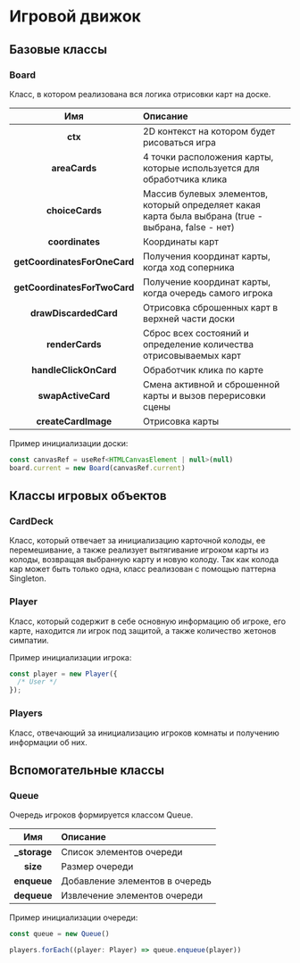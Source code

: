 # Игровой движок

## Базовые классы

### Board

Класс, в котором реализована вся логика отрисовки карт на доске.

|        Имя        | Описание                                                                                            |
| :---------------: |:----------------------------------------------------------------------------------------------------|
|      **ctx**      | 2D контекст на котором будет рисоваться игра                                                        |
| **areaCards** | 4 точки расположения карты, которые используется для обработчика клика                              |
|  **choiceCards**   | Массив булевых элементов, который определяет какая карта была выбрана (true - выбрана, false - нет) |
|  **coordinates**   | Координаты карт                                                                                     |
|  **getCoordinatesForOneCard**   | Получения координат карты, когда ход соперника                                                      |
|  **getCoordinatesForTwoCard**   | Получение координат карты, когда очередь самого игрока                                              |
|  **drawDiscardedCard**   | Отрисовка сброшенных карт в верхней части доски                                                     |
|  **renderCards**   | Сброс всех состояний и определение количества отрисовываемых карт                                   |
|  **handleClickOnCard**   | Обработчик клика по карте                                                                           |
|  **swapActiveCard**   | Смена активной и сброшенной карты и вызов перерисовки сцены                                         |
|  **createCardImage**   | Отрисовка карты                                                                                     |


Пример инициализации доски:

```javascript
const canvasRef = useRef<HTMLCanvasElement | null>(null)
board.current = new Board(canvasRef.current)
```

## Классы игровых объектов

### СardDeck

Класс, который отвечает за инициализацию карточной колоды, ее перемешивание, а также реализует вытягивание игроком карты из колоды, возвращая выбранную карту и новую колоду.
Так как колода кар может быть только одна, класс реализован с помощью паттерна Singleton.


### Player

Класс, который содержит в себе основную информацию об игроке, его карте, находится ли игрок под защитой, а также количество жетонов симпатии.

Пример инициализации игрока:

```javascript
const player = new Player({
  /* User */
});
```

### Players

Класс, отвечающий за инициализацию игроков комнаты и получению информации об них.


## Вспомогательные классы

### Queue

Очередь игроков формируется классом Queue.

|        Имя        | Описание                       |
| :---------------: |:-------------------------------|
|    **_storage**     | Список элементов очереди       |
| **size** | Размер очереди                 |
|  **enqueue**   | Добавление элементов в очередь |
|  **dequeue**   | Извлечение элементов очереди   |

Пример инициализации очереди:

```javascript
const queue = new Queue()

players.forEach((player: Player) => queue.enqueue(player))
```
